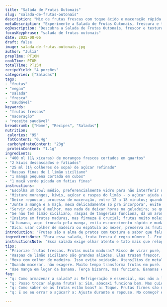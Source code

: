 ```yaml
---
title: "Salada de Frutas Outonais"
slug: "salada-de-frutas-outonais"
description: "Mix de frutas frescas com toque ácido e maceração rápida pra destacar aromas naturais. Combina texturas variadas como frutas suculentas e firmes, realçando cores vibrantes. Receita sem glúten, lactose, ovos e nozes, ótima pra veganos e alérgicos."
metaDescription: "Experimente a Salada de Frutas Outonais, frescura e textura que encantam. Maceração perfeita, mistura de sabores e aromas exuberantes."
ogDescription: "Descubra a Salada de Frutas Outonais, frescor e texturas vibrantes que agradam. Uma delícia saudável e refrescante para qualquer ocasião."
focusKeyphrase: "salada de frutas outonais"
date: 2025-08-06
draft: false
image: salada-de-frutas-outonais.jpg
author: "Julia"
prepTime: PT10M
cookTime: PT0M
totalTime: PT15M
recipeYield: "4 porções"
categories: ["Saladas"]
tags:
- "frutas"
- "vegan"
- "salada"
- "fresca"
- "saudável"
keywords:
- "frutas frescas"
- "maceração"
- "receita saudável"
breadcrumb: ["Home", "Recipes", "Saladas"]
nutrition: 
 calories: "95"
 fatContent: "0.4g"
 carbohydrateContent: "23g"
 proteinContent: "1.1g"
ingredients:
- "400 ml (1¾ xícaras) de morangos frescos cortados em quartos"
- "2 kiwis descascados e fatiados"
- "25 ml (1½ colheres de sopa) de açúcar refinado"
- "Raspas finas de 1 limão siciliano"
- "1 manga pequena cortada em cubos"
- "1 maçã verde picada em fatias finas"
instructions:
- "Escolha um bowl médio, preferencialmente vidro para não interferir na reação das frutas."
- "Misture morangos, kiwis, açúcar e raspas do limão - o açúcar ajuda a liberar o suco e intensificar a doçura natural, não pule esse passo."
- "Deixe repousar, processo de maceração, entre 12 a 18 minutos; quando as frutas começarem a soltar líquido, cor vibrante e aroma cítrico forte, sinal de que está no ponto, evite deixar mais que isso para não perder textura."
- "Junte a manga e a maçã, mexa delicadamente só pra incorporar, evite mexer demais ou amassar – a textura deve ficar contrastante: algumas firmes, outras mais macias."
- "Servir gelada é melhor, mas nada de deixar horas na geladeira; se quiser usar uma fruta substituta leve, abacaxi fica ótimo, complementa bem com o toque cítrico."
- "Se não tem limão siciliano, raspas de tangerina funciona, dá um aroma mais adocicado e menos ácido, experimente se busca algo mais suave."
- "Insista em frutas maduras, mas firmeza é crucial; frutas muito moles soltam água demais e podem virar uma papa, isso mata a experiência sensorial."
- "A banana, aqui trocada pela manga, evita escurecimento rápido e muda o perfil do sabor, algo que aprendi ao tentar a receita várias vezes – não confie em banana pra maceração longa, vira pastosa rápido."
- "Dica: usar colher de madeira ou espátula ao mexer, preserva as frutas, utensílios de metal podem oxidar e alterar sabor, já perdi algumas vezes por isso."
introduction: "Frutas são a alma de pratos com textura e sabor que falam por si. Já tentei salada de frutas com variações infinitas, sempre procurando equilibrar frescor e doçura natural sem esconder aroma original. Aprendi que maceração não é só misturar e esperar; é observar quando as frutas começam a liberar suco, mudar de cor e aroma - esses sinais indicam a hora de misturar o resto pra preservar contraste e sabor. Trocar ingredientes é um luxo pra não cansar, e ajustar açúcar conforme fruta do dia evita prato muito doce ou sem graça. Essa versão é um passeio por sabores que lembram tardes de outono, com um toque cítrico e textura que vai do crocante ao macio em cada garfada."
ingredientsNote: "Para essa salada, fruta fresca é regra número 1. Fruta madura demais pode virar purê rápido; pouca maturação deixa tudo sem graça, duro e sem suco. Use açúcar para ajudar na maceração, mas é um processo delicado - muito açúcar pode roubar brilho e alterar textura. Raspas de limão siciliano trazem frescor e ajudam a conservar cor, mas pode substituir por tangerina ou limão tahiti, só cuidado com o equilíbrio ácido. Manga substitui banana nesta versão para evitar aquela textura que escurece rápido e amolece demais. Kiwi entra como parceiro ácido e visual interessante, fresco e brilhante. Maçã verde traz crocância e cor no meio da maceração. Dicas extras: evite utensílios metálicos para mexer frutas; armazene a salada coberta pra manter aroma, mas não por muito tempo - textura acaba comprometida facilmente."
instructionsNote: "Essa salada exige olhar atento e tato mais que relógio, observe mudanças nas cores e líquidos que se formam. Macerar rápido demais não extrai aroma; demais, destrói o equilíbrio. Sinta com os dedos sobre as frutas, leve resistência nas mais firmes, brilho e saturação das cores - sinais primordiais. A ordem de mistura importa: os ingredientes mais frágeis entram no final para preservar integridade. Experimente mexer com delicadeza, quase com respeito às frutas que vão ser devoradas depois. Se precisar acelerar maceração, mexa suavemente umas duas vezes durante o repouso para liberar mais sucos, só sem agredir. Trate o açúcar como um tempero: ajusta o sabor e o processo. Serve gelada, mas não direto da geladeira: deixe uns minutos fora, frutas soltam mais aroma e sabor ameno. Falhas comuns incluem excesso de maceração que vira purê e pouca maceração que deixa sabor apagado. Cada fruta reage diferente, acostume o olhar e o toque para cada lote, isso transforma a salada."
tips:
- "Priorize frutas frescas. Frutas muito maduras? Risco de virar purê, sem textura. Fruta verde demais? Sem sabor, dura. Sugestão: sempre verifique a firmeza e aroma."
- "Raspas de limão siciliano são grandes aliadas. Elas trazem frescor, conservam a cor. Uma alternativa? Tangerina. Faz bem, adocica mais. Mas cuidado com o ácido."
- "Mexa com colher de madeira. Isso evita oxidação. Utensílios de metal? Melhor evitar. Já perdi o sabor de receitas por isso. Simples, mas crucial."
- "Quando macerar, não exagere. Muito tempo transforma frutas em purê. Menos? Tem que ter atenção. A textura precisa ser equilibrada, nem macia demais, nem dura demais."
- "Use manga em lugar da banana. Terça bizarra, mas funciona. Bananas escurecem rápido. Resultado: textura pastosa. Manga não, fica bonita, deliciosa, encantadora ao paladar."
faq:
- "q: Como armazenar a salada? a: Refrigeração é essencial, mas não a longo prazo. Até 2 horas é o ideal. Coberta ajuda a manter aroma, mas atente-se ao tempo."
- "q: Posso trocar alguma fruta? a: Sim, abacaxi funciona bem. Mas cuidado, muda o sabor final. E a textura, pode ficar menos crocante. Outros? Frutas firmes são-chave."
- "q: Como saber se as frutas estão boas? a: Toque. Frutas firmes são melhores. Olhe a cor. Verde legal, mas madura ainda melhor. Aroma intenso é um sinal positivo."
- "q: E se eu errar o açúcar? a: Ajuste durante o repouso. No começo? Adoce pouco. Depois, vai sentindo o equilíbrio. Frutas variam de doçura, tenha atenção."

---
```


